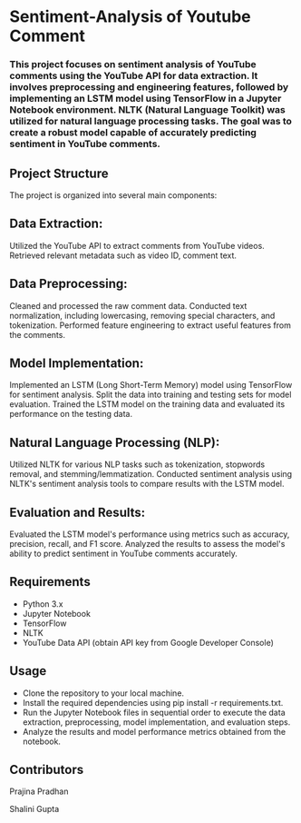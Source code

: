 # Sentiment-Analysis of Youtube Comment
### This project focuses on sentiment analysis of YouTube comments using the YouTube API for data extraction. It involves preprocessing and engineering features, followed by implementing an LSTM model using TensorFlow in a Jupyter Notebook environment. NLTK (Natural Language Toolkit) was utilized for natural language processing tasks. The goal was to create a robust model capable of accurately predicting sentiment in YouTube comments.

## Project Structure
The project is organized into several main components:

## Data Extraction:
Utilized the YouTube API to extract comments from YouTube videos.
Retrieved relevant metadata such as video ID, comment text.

## Data Preprocessing:
Cleaned and processed the raw comment data.
Conducted text normalization, including lowercasing, removing special characters, and tokenization.
Performed feature engineering to extract useful features from the comments.

## Model Implementation:
Implemented an LSTM (Long Short-Term Memory) model using TensorFlow for sentiment analysis.
Split the data into training and testing sets for model evaluation.
Trained the LSTM model on the training data and evaluated its performance on the testing data.

## Natural Language Processing (NLP):
Utilized NLTK for various NLP tasks such as tokenization, stopwords removal, and stemming/lemmatization.
Conducted sentiment analysis using NLTK's sentiment analysis tools to compare results with the LSTM model.

## Evaluation and Results:
Evaluated the LSTM model's performance using metrics such as accuracy, precision, recall, and F1 score.
Analyzed the results to assess the model's ability to predict sentiment in YouTube comments accurately.

## Requirements
- Python 3.x
- Jupyter Notebook
- TensorFlow
- NLTK
- YouTube Data API (obtain API key from Google Developer Console)

## Usage
- Clone the repository to your local machine.
- Install the required dependencies using pip install -r requirements.txt.
- Run the Jupyter Notebook files in sequential order to execute the data extraction, preprocessing, model implementation, and evaluation steps.
- Analyze the results and model performance metrics obtained from the notebook.
  
## Contributors
Prajina Pradhan

Shalini Gupta
